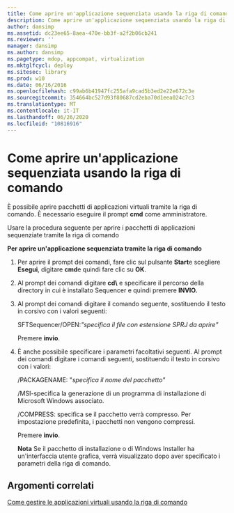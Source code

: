 ```yaml
---
title: Come aprire un'applicazione sequenziata usando la riga di comando
description: Come aprire un'applicazione sequenziata usando la riga di comando
author: dansimp
ms.assetid: dc23ee65-8aea-470e-bb3f-a2f2b06cb241
ms.reviewer: ''
manager: dansimp
ms.author: dansimp
ms.pagetype: mdop, appcompat, virtualization
ms.mktglfcycl: deploy
ms.sitesec: library
ms.prod: w10
ms.date: 06/16/2016
ms.openlocfilehash: c99ab6b41947fc255afa9cad5b3ed2e22e672c3e
ms.sourcegitcommit: 354664bc527d93f80687cd2eba70d1eea024c7c3
ms.translationtype: MT
ms.contentlocale: it-IT
ms.lasthandoff: 06/26/2020
ms.locfileid: "10816916"
---
```

# Come aprire un'applicazione sequenziata usando la riga di comando


È possibile aprire pacchetti di applicazioni virtuali tramite la riga di comando. È necessario eseguire il prompt **cmd** come amministratore.

Usare la procedura seguente per aprire i pacchetti di applicazioni sequenziate tramite la riga di comando

**Per aprire un'applicazione sequenziata tramite la riga di comando**

1.  Per aprire il prompt dei comandi, fare clic sul pulsante **Start**e scegliere **Esegui**, digitare **cmd**e quindi fare clic su **OK**.

2.  Al prompt dei comandi digitare **cd\\** e specificare il percorso della directory in cui è installato Sequencer e quindi premere **INVIO.**

3.  Al prompt dei comandi digitare il comando seguente, sostituendo il testo in corsivo con i valori seguenti:

    SFTSequencer/OPEN:*"specifica il file con estensione SPRJ da aprire"*

    Premere **invio**.

4.  È anche possibile specificare i parametri facoltativi seguenti. Al prompt dei comandi digitare i comandi seguenti, sostituendo il testo in corsivo con i valori:

    /PACKAGENAME: "*specifica il nome del pacchetto"*

    /MSI-specifica la generazione di un programma di installazione di Microsoft Windows associato.

    /COMPRESS: specifica se il pacchetto verrà compresso. Per impostazione predefinita, i pacchetti non vengono compressi.

    Premere **invio**.

    **Nota**  Se il pacchetto di installazione o di Windows Installer ha un'interfaccia utente grafica, verrà visualizzato dopo aver specificato i parametri della riga di comando.

     

## Argomenti correlati


[Come gestire le applicazioni virtuali usando la riga di comando](how-to-manage-virtual-applications-using-the-command-line.md)

 

 





